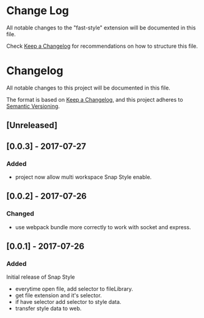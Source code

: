 # Change Log

All notable changes to the "fast-style" extension will be documented in this file.

Check [Keep a Changelog](http://keepachangelog.com/) for recommendations on how to structure this file.

# Changelog
All notable changes to this project will be documented in this file.

The format is based on [Keep a Changelog](https://keepachangelog.com/en/1.0.0/),
and this project adheres to [Semantic Versioning](https://semver.org/spec/v2.0.0.html).

## [Unreleased]

## [0.0.3] - 2017-07-27
### Added
- project now allow multi workspace Snap Style enable.

## [0.0.2] - 2017-07-26
### Changed
- use webpack bundle more correctly to work with socket and express.

## [0.0.1] - 2017-07-26
### Added
Initial release of Snap Style
-  everytime open file, add selector to fileLibrary. 
-  get file extension and it's selector.
-  if have selector add selector to style data.
-  transfer style data to web.